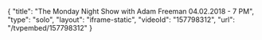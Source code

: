 {
    "title": "The Monday Night Show with Adam Freeman 04.02.2018 - 7 PM",
    "type": "solo",
    "layout": "iframe-static",
    "videoId": "157798312",
    "url": "\/tvpembed\/157798312"
}